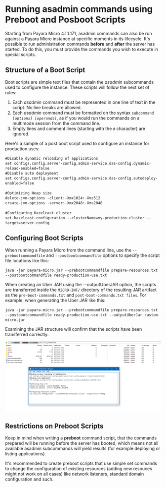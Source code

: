 # Running asadmin commands using Preboot and Posboot Scripts

Starting from Payara Micro 4.1.1.171, asadmin commands can also be run against a Payara Micro instance at specific moments in its lifecycle. It's possible to run administration commands **before** and **after** the server has started. To do this, you must provide the commands you wish to execute in special scripts.

## Structure of a Boot Script

Boot scripts are simple text files that contain the _asadmin_ subcommands used to configure the instance. These scripts will follow the next set of rules:

1. Each _asadmin_ command must be represented in one line of text in the script. No line breaks are allowed.
2. Each _asadmin_ command must be formatted on the syntax `subcommand `_`[options] [operands]`_, as if you would run the commands on a multimode session from the command line.
3. Empty lines and comment lines \(starting with the `#` character\) are ignored.

Here's a sample of a post boot script used to configure an instance for production uses:

```
#Disable dynamic reloading of applications
set configs.config.server-config.admin-service.das-config.dynamic-reload-enabled=false
#Disable auto deployment
set configs.config.server-config.admin-service.das-config.autodeploy-enabled=false

#Optimizing Heap size
delete-jvm-options -client:-Xmx1024:-Xms512
create-jvm-options -server:-Xmx2048:-Xms2048

#Configuring Hazelcast cluster
set-hazelcast-configuration --clusterName=my-production-cluster --target=server-config
```

## Configuring Boot Scripts

When running a Payara Micro from the command line, use the `--prebootcommandfile` and `--postbootcommandfile` options to specify the script file locations like this:

```
java -jar payara-micro.jar --prebootcommandfile prepare-resources.txt --postbootcommandfile ready-production-use.txt
```

When creating an Uber JAR using the --outputUberJAR option, the scripts are transferred inside the `MICRO-INF/` directory of the resulting JAR artifact as the `pre-boot-commands.txt` and `post-boot-commands.txt files`. For example, when generating the Uber JAR like this: 

```
java -jar payara-micro.jar --prebootcommandfile prepare-resources.txt --postbootcommandfile ready-production-use.txt --outputUberJar custom-micro.jar
```

Examining the JAR structure will confirm that the scripts have been transferred correctly:

![Uber JAR Command scripts structure](/images/uber-jar-command-scripts-structure.png)

## Restrictions on Preboot Scripts

Keep in mind when writing a **preboot** command script, that the commands prepared will be running before the server has booted, which means not all available asadmin subcommands will yield results (for example deploying or listing applications).

It's recommended to create preboot scripts that use simple set commands to change the configuration of existing resources (adding new resouces might not work on all cases) like network listeners, standard domain configuration and such.

